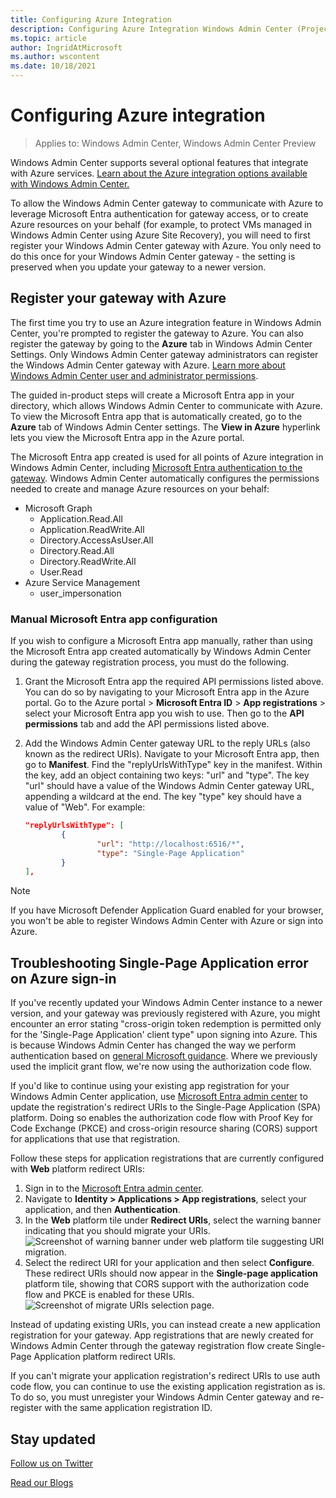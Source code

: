 ```yaml
---
title: Configuring Azure Integration
description: Configuring Azure Integration Windows Admin Center (Project Honolulu). Connecting your Windows Admin Center gateway to Azure.
ms.topic: article
author: IngridAtMicrosoft
ms.author: wscontent
ms.date: 10/18/2021
---
```


# Configuring Azure integration

>Applies to: Windows Admin Center, Windows Admin Center Preview

Windows Admin Center supports several optional features that integrate with Azure services. [Learn about the Azure integration options available with Windows Admin Center.](./index.md)

To allow the Windows Admin Center gateway to communicate with Azure to leverage Microsoft Entra authentication for gateway access, or to create Azure resources on your behalf (for example, to protect VMs managed in Windows Admin Center using Azure Site Recovery), you will need to first register your Windows Admin Center gateway with Azure. You only need to do this once for your Windows Admin Center gateway - the setting is preserved when you update your gateway to a newer version.

## Register your gateway with Azure

The first time you try to use an Azure integration feature in Windows Admin Center, you're prompted to register the gateway to Azure. You can also register the gateway by going to the **Azure** tab in Windows Admin Center Settings. Only Windows Admin Center gateway administrators can register the Windows Admin Center gateway with Azure. [Learn more about Windows Admin Center user and administrator permissions](../configure/user-access-control.md#gateway-access-role-definitions).


The guided in-product steps will create a Microsoft Entra app in your directory, which allows Windows Admin Center to communicate with Azure. To view the Microsoft Entra app that is automatically created, go to the **Azure** tab of Windows Admin Center settings. The **View in Azure** hyperlink lets you view the Microsoft Entra app in the Azure portal.

The Microsoft Entra app created is used for all points of Azure integration in Windows Admin Center, including [Microsoft Entra authentication to the gateway](../configure/user-access-control.md#azure-active-directory). Windows Admin Center automatically configures the permissions needed to create and manage Azure resources on your behalf:

- Microsoft Graph
    - Application.Read.All
    - Application.ReadWrite.All
    - Directory.AccessAsUser.All
    - Directory.Read.All
    - Directory.ReadWrite.All
    - User.Read
- Azure Service Management
    - user_impersonation

<a name='manual-azure-ad-app-configuration'></a>

### Manual Microsoft Entra app configuration

If you wish to configure a Microsoft Entra app manually, rather than using the Microsoft Entra app created automatically by Windows Admin Center during the gateway registration process, you must do the following.

1. Grant the Microsoft Entra app the required API permissions listed above. You can do so by navigating to your Microsoft Entra app in the Azure portal. Go to the Azure portal > **Microsoft Entra ID** > **App registrations** > select your Microsoft Entra app you wish to use. Then go to the **API permissions** tab and add the API permissions listed above.
2. Add the Windows Admin Center gateway URL to the reply URLs (also known as the redirect URIs). Navigate to your Microsoft Entra app, then go to **Manifest**. Find the "replyUrlsWithType" key in the manifest. Within the key, add an object containing two keys: "url" and "type". The key "url" should have a value of the Windows Admin Center gateway URL, appending a wildcard at the end. The key "type" key should have a value of "Web". For example:

    ```json
    "replyUrlsWithType": [
            {
                    "url": "http://localhost:6516/*",
                    "type": "Single-Page Application"
            }
    ],
    ```

> [!NOTE]
> If you have Microsoft Defender Application Guard enabled for your browser, you won't be able to register Windows Admin Center with Azure or sign into Azure.

## Troubleshooting Single-Page Application error on Azure sign-in

If you've recently updated your Windows Admin Center instance to a newer version, and your gateway was previously registered with Azure, you might encounter an error stating "cross-origin token redemption is permitted only for the 'Single-Page Application' client type" upon signing into Azure. This is because Windows Admin Center has changed the way we perform authentication based on [general Microsoft guidance](/entra/identity-platform/v2-oauth2-implicit-grant-flow#prefer-the-auth-code-flow). Where we previously used the implicit grant flow, we're now using the authorization code flow. 

If you'd like to continue using your existing app registration for your Windows Admin Center application, use [Microsoft Entra admin center](https://entra.microsoft.com/) to update the registration's redirect URIs to the Single-Page Application (SPA) platform. Doing so enables the authorization code flow with Proof Key for Code Exchange (PKCE) and cross-origin resource sharing (CORS) support for applications that use that registration.

Follow these steps for application registrations that are currently configured with **Web** platform redirect URIs:
1.	Sign in to the [Microsoft Entra admin center](https://entra.microsoft.com/).
2.	Navigate to **Identity > Applications > App registrations**, select your application, and then **Authentication**.
3.	In the **Web** platform tile under **Redirect URIs**, select the warning banner indicating that you should migrate your URIs.
![Screenshot of warning banner under web platform tile suggesting URI migration.](../media/entra-uri-warning-banner.png)
4. Select the redirect URI for your application and then select **Configure**. These redirect URIs should now appear in the **Single-page application** platform tile, showing that CORS support with the authorization code flow and PKCE is enabled for these URIs.
![Screenshot of migrate URIs selection page.](../media/entra-migrate-uris.png)

Instead of updating existing URIs, you can instead create a new application registration for your gateway. App registrations that are newly created for Windows Admin Center through the gateway registration flow create Single-Page Application platform redirect URIs. 

If you can't migrate your application registration's redirect URIs to use auth code flow, you can continue to use the existing application registration as is. To do so, you must unregister your Windows Admin Center gateway and re-register with the same application registration ID.

## Stay updated

[Follow us on Twitter](https://twitter.com/servermgmt)

[Read our Blogs](https://techcommunity.microsoft.com/t5/windows-admin-center-blog/bg-p/Windows-Admin-Center-Blog)
